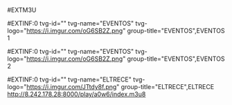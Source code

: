 #EXTM3U

#EXTINF:0 tvg-id="" tvg-name="EVENTOS" tvg-logo="https://i.imgur.com/oG6SB2Z.png" group-title="EVENTOS",EVENTOS 1

#EXTINF:0 tvg-id="" tvg-name="EVENTOS" tvg-logo="https://i.imgur.com/oG6SB2Z.png" group-title="EVENTOS",EVENTOS 2

#EXTINF:0 tvg-id="" tvg-name="ELTRECE" tvg-logo="https://i.imgur.com/JTtdy8f.png" group-title="ELTRECE",ELTRECE
http://8.242.178.28:8000/play/a0w6/index.m3u8
